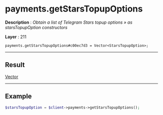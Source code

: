# payments.getStarsTopupOptions

**Description** : *Obtain a list of Telegram Stars topup options &raquo; as starsTopupOption constructors*

**Layer** : 211

```tl
payments.getStarsTopupOptions#c00ec7d3 = Vector<StarsTopupOption>;
```

---

## Result

[Vector<StarsTopupOption>](type/StarsTopupOption)

---

## Example

```php
$starsTopupOption = $client->payments->getStarsTopupOptions();
```